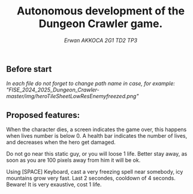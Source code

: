 <header>

<!--
  <<< Author notes: Course header >>>
  Include a 1280×640 image, course title in sentence case, and a concise description in emphasis.
  In your repository settings: enable template repository, add your 1280×640 social image, auto delete head branches.
  Add your open source license, GitHub uses MIT license.
-->

# Autonomous development of the Dungeon Crawler game.

_Erwan AKKOCA_
_2G1 TD2 TP3_

</header>

<!--
  <<< Author notes: Step 1 >>>
  Choose 3-5 steps for your course.
  The first step is always the hardest, so pick something easy!
  Link to docs.github.com for further explanations.
  Encourage users to open new tabs for steps!
-->

## Before start

_In each file do not forget to change path name in case, for example:
"FISE_2024_2025_Dungeon_Crawler-master/img/heroTileSheetLowResEnemyfreezed.png"_

## Proposed features:

When the character dies, a screen indicates the game over, this happens when lives number is below 0. A health bar indicates the number of lives, and decreases when the hero get damaged.


Do not go near this static guy, or you will loose 1 life. Better stay away, as soon as you are 100 pixels away from him it will be ok.

Using [SPACE] Keyboard, cast a very freezing spell near somebody, icy mountains grow very fast. Last 2 secondes, cooldown of 4 seconds. Beware! It is very exaustive, cost 1 life.
